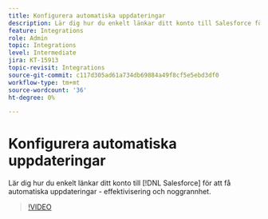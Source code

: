 ```yaml
---
title: Konfigurera automatiska uppdateringar
description: Lär dig hur du enkelt länkar ditt konto till Salesforce för att få automatiska uppdateringar
feature: Integrations
role: Admin
topic: Integrations
level: Intermediate
jira: KT-15913
topic-revisit: Integrations
source-git-commit: c117d305ad61a734db69884a49f8cf5e5ebd3df0
workflow-type: tm+mt
source-wordcount: '36'
ht-degree: 0%

---
```


# Konfigurera automatiska uppdateringar

Lär dig hur du enkelt länkar ditt konto till [!DNL Salesforce] för att få automatiska uppdateringar - effektivisering och noggrannhet.

>[!VIDEO](https://video.tv.adobe.com/v/3432775?quality=12&learn=on&hidetitle=true)
